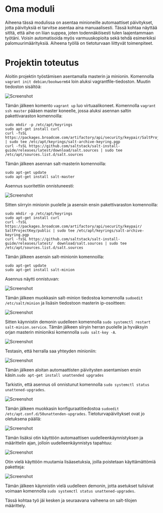 # Oma moduli

Aiheena tässä modulissa on asentaa minioneille automaattiset päivitykset, jotta päivityksiä ei tarvitse asentaa aina manuaalisesti. Tässä kohtaa näyttää sitltä, että aihe on liian suppea, joten todennäköisesti tulen laajentammaan työtäni. Voisin automatisoida myös varmuuskopioita sekä tehdä esimerkiksi palomuurimäärityksiä. Aiheena työllä on tietoturvaan liittyvät toimenpiteet.  


# Projektin toteutus

Aloitin projektin työstämisen asentamalla masterin ja minionin. Komennolla `vagrant init debian/bookworm64` loin aluksi vagrantfile-tiedoston. Muutin tiedoston sisältöä:

![Screenshot](https://github.com/user-attachments/assets/d57f1e9a-2cfe-4a09-b31b-e0a444fa5f5e)

Tämän jälkeen komento `vagrant up` luo virtuaalikoneet. Komennolla `vagrant ssh master` pääsen master koneelle, jossa aluksi asennan saltin pakettivaraston komennoilla: 

    sudo mkdir -p /etc/apt/keyrings
    sudo apt-get install curl
    curl -fsSL https://packages.broadcom.com/artifactory/api/security/keypair/SaltProjectKey/public | sudo tee /etc/apt/keyrings/salt-archive-keyring.pgp
    curl -fsSL https://github.com/saltstack/salt-install-guide/releases/latest/download/salt.sources | sudo tee /etc/apt/sources.list.d/salt.sources

Tämän jälkeen asennan salt-masterin komennoilla:

    sudo apt-get update
    sudo apt-get install salt-master

Asennus suoritettiin onnistuneesti:

![Screenshot](https://github.com/user-attachments/assets/dc433909-2f17-4a25-8f52-063926f13621)

Sitten siirryin minionin puolelle ja asensin ensin pakettivaraston komennoilla: 

    sudo mkdir -p /etc/apt/keyrings
    sudo apt-get install curl
    curl -fsSL https://packages.broadcom.com/artifactory/api/security/keypair/     SaltProjectKey/public | sudo tee /etc/apt/keyrings/salt-archive-keyring.pgp
    curl -fsSL https://github.com/saltstack/salt-install-guide/releases/latest/  download/salt.sources | sudo tee /etc/apt/sources.list.d/salt.sources

Tämän jälkeen asensin salt-minionin komennoilla:

    sudo apt-get update
    sudo apt-get install salt-minion

Asennus näytti onnistuvan:

![Screenshot](https://github.com/user-attachments/assets/7fa42e8d-1563-4ae2-b608-cdc64da3544a)

Tämän jälkeen muokkasin salt-minion tiedostoa komennolla `sudoedit /etc/salt/minion` ja lisäsin tiedostoon masterin ip-osoitteen:

![Screenshot](https://github.com/user-attachments/assets/5f54b620-2ce4-4e60-b964-ea1955fd6b07)

Sitten käynnistin demonin uudelleen komennolla `sudo systemctl restart salt-minion.service`. Tämän jälkeen siiryin herran puolelle ja hyväksyin orjan masterin minioniksi komennolla `sudo salt-key -A`. 

![Screenshot](https://github.com/user-attachments/assets/40935df5-ac25-4ea7-b19e-ef9a51fbde6c)

Testasin, että herralla saa yhteyden minioniin:

![Screenshot](https://github.com/user-attachments/assets/689e4f47-3126-47cf-b6fe-eb4d502b2317)

Tämän jälkeen aloitan automaattisten päivitysten asentamisen ensin käsin.`sudo apt-get install unattended upgrades` 

Tarkistin, että asennus oli onnistunut komennolla `sudo systemctl status unattened-upgrades`. 

![Screenshot](https://github.com/user-attachments/assets/6d2ec899-51ad-4725-821f-e2c47d8a932b)

Tämän jälkeen muokkasin konfiguraatitiedostoa `sudoedit /etc/apt.conf.d/50unattenden-upgrades`. Tietoturvapäivitykset ovat jo oletuksena päällä:

![Screenshot](https://github.com/user-attachments/assets/24322cff-8192-4b23-93eb-5ae9ec871a00)

Tämän lisäksi otin käyttöön automaattisen uudelleenkäynnistyksen ja määrittelin ajan, jolloin uudelleenkäynnistys tapahtuu:

![Screenshot](https://github.com/user-attachments/assets/a0d5d41f-8c69-4b1a-ab72-a2ad7fe4da0e)

Otin vielä käyttöön muutamia lisäasetuksia, joilla poistetaan käyttämättömiä paketteja:

![Screenshot](https://github.com/user-attachments/assets/0e8c6fbf-263e-4966-b633-a8ffe15487ea)

Tämän jälkeen käynnistin vielä uudelleen demonin, jotta asetukset tulisivat voimaan komennolla `sudo systemctl status unattened-upgrades`. 

Tässä kohtaa työ jäi kesken ja seuraavana vaiheena on salt-tilojen määrittely.





















